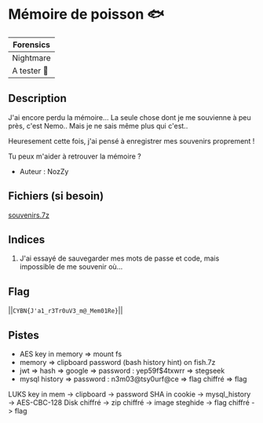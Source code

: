 # Mémoire de poisson 🐟

| Forensics    |
|--------------|
| Nightmare  |
| A tester 🎯  | 
## Description

J'ai encore perdu la mémoire... La seule chose dont je me souvienne à peu près, c'est Nemo.. Mais je ne sais même plus qui c'est..

Heuresement cette fois, j'ai pensé à enregistrer mes souvenirs proprement !

Tu peux m'aider à retrouver la mémoire ?

- Auteur : NozZy

## Fichiers (si besoin)
[souvenirs.7z](https://files.cybernight-c.tf/souvenirs.7z)

## Indices
1. J'ai essayé de sauvegarder mes mots de passe et code, mais impossible de me souvenir où...


## Flag
||`CYBN{J'a1_r3Tr0uV3_m@_Mem01Re}`||

## Pistes
 - AES key in memory => mount fs
 - memory => clipboard password (bash history hint) on fish.7z
 - jwt => hash => google => password : yep59f$4txwrr => stegseek
 - mysql history => password : n3m03@tsy0urf@ce => flag chiffré => flag

LUKS key in mem  -> clipboard   -> password SHA in cookie -> mysql_history -> AES-CBC-128
Disk chiffré     -> zip chiffré -> image steghide         -> flag chiffré  -> flag
